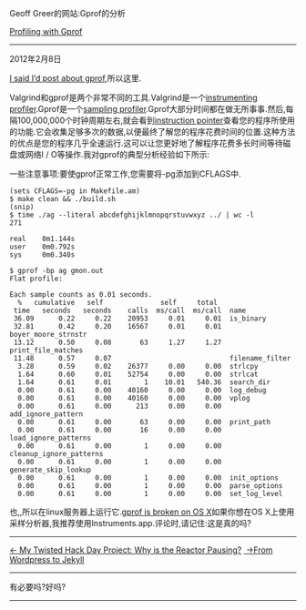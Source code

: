 Geoff Greer的网站:Gprof的分析

[Profiling with Gprof](http:Geoff.Greer.fm/2012/02/08/profiling-with-gprof/)

* * *

2012年2月8日

[I said I’d post about gprof](http:Geoff.Greer.fm/2012/01/23/making-programs-faster-profiling/),所以这里.

Valgrind和gprof是两个非常不同的工具.Valgrind是一个[instrumenting profiler](http://en.wikipedia.org/wiki/Profiling_%28computer_programming%29#Instrumenting_profilers).Gprof是一个[sampling profiler](http://en.wikipedia.org/wiki/Profiling_%28computer_programming%29#Statistical_profilers).Gprof大部分时间都在做无所事事.然后,每隔100,000,000个时钟周期左右,就会看到[instruction pointer](http://en.wikipedia.org/wiki/Program_counter)查看您的程序所使用的功能.它会收集足够多次的数据,以便最终了解您的程序花费时间的位置.这种方法的优点是您的程序几乎全速运行.这可以让您更好地了解程序花费多长时间等待磁盘或网络I / O等操作.我对gprof的典型分析经验如下所示:

一些注意事项:要使gprof正常工作,您需要将-pg添加到CFLAGS中.

```text
(sets CFLAGS=-pg in Makefile.am)
$ make clean && ./build.sh
(snip)
$ time ./ag --literal abcdefghijklmnopqrstuvwxyz ../ | wc -l
271

real    0m1.144s
user    0m0.792s
sys     0m0.340s

$ gprof -bp ag gmon.out
Flat profile:

Each sample counts as 0.01 seconds.
  %   cumulative   self              self     total
 time   seconds   seconds    calls  ms/call  ms/call  name
 36.09      0.22     0.22    20953     0.01     0.01  is_binary
 32.81      0.42     0.20    16567     0.01     0.01  boyer_moore_strnstr
 13.12      0.50     0.08       63     1.27     1.27  print_file_matches
 11.48      0.57     0.07                             filename_filter
  3.28      0.59     0.02    26377     0.00     0.00  strlcpy
  1.64      0.60     0.01    52754     0.00     0.00  strlcat
  1.64      0.61     0.01        1    10.01   540.36  search_dir
  0.00      0.61     0.00    40160     0.00     0.00  log_debug
  0.00      0.61     0.00    40160     0.00     0.00  vplog
  0.00      0.61     0.00      213     0.00     0.00  add_ignore_pattern
  0.00      0.61     0.00       63     0.00     0.00  print_path
  0.00      0.61     0.00       16     0.00     0.00  load_ignore_patterns
  0.00      0.61     0.00        1     0.00     0.00  cleanup_ignore_patterns
  0.00      0.61     0.00        1     0.00     0.00  generate_skip_lookup
  0.00      0.61     0.00        1     0.00     0.00  init_options
  0.00      0.61     0.00        1     0.00     0.00  parse_options
  0.00      0.61     0.00        1     0.00     0.00  set_log_level
```

也,,所以在linux服务器上运行它.[gprof is broken on OS X](http://lists.apple.com/archives/PerfOptimization-dev/2006/Apr/msg00014.html)如果你想在OS X上使用采样分析器,我推荐使用Instruments.app.评论时,请记住:这是真的吗?

* * *

[← My Twisted Hack Day Project: Why is the Reactor Pausing?](http:Geoff.Greer.fm/2012/02/04/my-twisted-hack-day-project-why-is-the-reactor-pausing/) [ →From Wordpress to Jekyll](http:Geoff.Greer.fm/2012/02/21/from-wordpress-to-jekyll/)

* * *

有必要吗?好吗?

* * *
